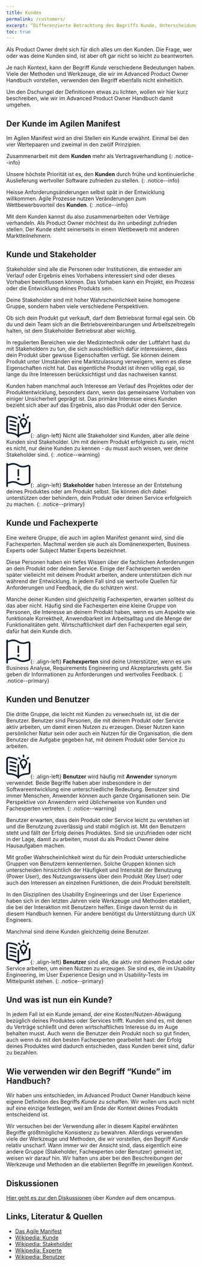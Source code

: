 ```yaml
---
title: Kunden
permalink: /customers/
excerpt: “Differenzierte Betrachtung des Begriffs Kunde, Unterscheidung zu Stakeholder, Fachexperte oder Benutzer”
toc: true
---
```


Als Product Owner dreht sich für dich alles um den Kunden.
Die Frage, wer oder was deine Kunden sind, ist aber oft gar nicht so leicht zu beantworten.

Je nach Kontext, kann der  Begriff *Kunde*  verschiedene Bedeutungen haben.
Viele der Methoden und Werkzeuge, die wir im Advanced Product Owner Handbuch vorstellen, verwenden den Begriff ebenfalls nicht einheitlich.

Um den Dschungel der Definitionen etwas zu lichten, wollen wir hier kurz beschreiben, wie wir im Advanced Product Owner Handbuch damit umgehen.

## Der Kunde im Agilen Manifest

Im Agilen Manifest wird an drei Stellen ein Kunde erwähnt.
Einmal bei den vier Wertepaaren und zweimal in den zwölf Prinzipien.

Zusammenarbeit mit dem **Kunden** mehr als Vertragsverhandlung
{: .notice--info}

Unsere höchste Priorität ist es, den **Kunden** durch frühe und kontinuierliche Auslieferung wertvoller Software zufrieden zu stellen.
{: .notice--info}

Heisse Anforderungsänderungen selbst spät in der Entwicklung willkommen. Agile Prozesse nutzen Veränderungen zum Wettbewerbsvorteil des **Kunden**.
{: .notice--info}

Mit dem Kunden kannst du also zusammenarbeiten oder Verträge verhandeln.
Als Product Owner möchtest du ihn unbedingt zufrieden stellen.
Der Kunde steht seinerseits in einem Wettbewerb mit anderen Marktteilnehmern.

## Kunde und Stakeholder

Stakeholder sind alle die Personen oder Institutionen, die entweder am Verlauf oder Ergebnis eines Vorhabens interessiert sind oder dieses Vorhaben beeinflussen können.
Das Vorhaben kann ein Projekt, ein Prozess oder die Entwicklung deines Produkts sein.

Deine Stakeholder sind mit hoher Wahrscheinlichkeit keine homogene Gruppe, sondern haben viele verschiedene Perspektiven.

Ob sich dein Produkt gut verkauft, darf dem Betriebsrat formal egal sein.
Ob du und dein Team sich an die Betriebsvereinbarungen und Arbeitszeitregeln halten, ist dem Stakeholder Betriebsrat aber wichtig.

In regulierten Bereichen wie der Medizintechnik oder der Luftfahrt hast du mit Stakeholdern zu tun, die sich ausschließlich dafür interessieren, dass dein Produkt über gewisse Eigenschaften verfügt.
Sie können deinem Produkt unter Umständen eine Marktzulassung verweigern, wenn es diese Eigenschaften nicht hat.
Das eigentliche Produkt ist ihnen völlig egal, so lange du ihre Interessen berücksichtigst und das nachweisen kannst.

Kunden haben manchmal auch Interesse am Verlauf des Projektes oder der Produktentwicklung, besonders dann, wenn das gemeinsame Vorhaben von einiger Unsicherheit geprägt ist.
Das primäre Interesse eines Kunden bezieht sich aber auf das Ergebnis, also das Produkt oder den Service.

![image-left][image-1]{: .align-left} 
Nicht alle Stakeholder sind Kunden, aber alle deine Kunden sind Stakeholder.
Um mit deinem Produkt erfolgreich zu sein, reicht es nicht, nur deine Kunden zu kennen - du musst auch wissen, wer deine Stakeholder sind.
{: .notice--warning}

![image-left][image-2]{: .align-left}
**Stakeholder** haben Interesse an der Entstehung deines Produktes oder am Produkt selbst. Sie können dich dabei unterstützen oder behindern, dein Produkt oder deinen Service erfolgreich zu machen. 
{: .notice--primary}

## Kunde und Fachexperte

Eine weitere Gruppe, die auch im agilen Manifest genannt wird, sind die Fachexperten.
Machmal werden sie auch als Domänenexperten,  Business Experts oder Subject Matter Experts bezeichnet.

Diese Personen haben ein tiefes Wissen über die fachlichen Anforderungen an dein Produkt oder deinen Service.
Einige der Fachexperten werden später vielleicht mit deinem Produkt arbeiten, andere unterstützen dich nur während der Entwicklung.
In jedem Fall sind sie wertvolle Quellen für Anforderungen und Feedback, die du schätzen wirst.

Manche deiner Kunden sind gleichzeitig Fachexperten, erwarten solltest du das aber nicht.
Häufig sind die Fachexperten eine kleine Gruppe von Personen, die Interesse an deinem Produkt haben, wenn es um Aspekte wie funktionale Korrektheit, Anwendbarkeit im Arbeitsalltag und die Menge der Funktionalitäten geht.
Wirtschaftlichkeit darf den Fachexperten egal sein, dafür hat dein Kunde dich.

![image-left][image-3]{: .align-left}
**Fachexperten** sind deine Unterstützer, wenn es um Business Analyse, Requirements Engineering und Akzeptanztests geht.
Sie geben dir Informationen zu Anforderungen und wertvolles Feedback.
{: .notice--primary}

## Kunden und Benutzer

Die dritte Gruppe, die leicht mit Kunden zu verwechseln ist, ist die der Benutzer.
Benutzer sind Personen, die mit deinem Produkt oder Service aktiv arbeiten, um damit einen Nutzen zu erzeugen.
Dieser Nutzen kann persönlicher Natur sein oder auch ein Nutzen für die Organisation, die dem Benutzer die Aufgabe gegeben hat, mit deinem Produkt oder Service zu arbeiten.

![image-left][image-4]{: .align-left}
**Benutzer** wird häufig mit **Anwender** synonym verwendet.
Beide Begriffe haben aber insbesondere in der Softwareentwicklung eine unterschiedliche Bedeutung.
Benutzer sind immer Menschen, Anwender können auch ganze Organisationen sein.
Die Perspektive von Anwendern wird üblicherweise von Kunden und Fachexperten vertreten.
{: .notice--warning}

Benutzer erwarten, dass dein Produkt oder Service leicht zu verstehen ist und die Benutzung zuverlässig und stabil möglich ist.
Mit den Benutzern steht und fällt der Erfolg deines Produktes.
Sind sie unzufrieden oder nicht in der Lage, damit zu arbeiten, musst du als Product Owner deine Hausaufgaben machen.

Mit großer Wahrscheinlichkeit wirst du für dein Produkt unterschiedliche Gruppen von Benutzern kennenlernen.
Solche Gruppen können sich unterscheiden hinsichtlich der Häufigkeit und Intensität der Benutzung (Power User), des Nutzungswissens über dein Produkt (Key User) oder auch den Interessen an einzelnen Funktionen, die dein Produkt bereitstellt.

In den Disziplinen des Usability Engineerings und der User Experience haben sich in den letzten Jahren viele Werkzeuge und Methoden etabliert, die bei der Interaktion mit Benutzern helfen.
Einige davon lernst du in diesem Handbuch kennen.
Für andere benötigst du Unterstützung durch UX Engineers.

Manchmal sind deine Kunden gleichzeitig deine Benutzer.

![image-left][image-5]{: .align-left}
**Benutzer** sind alle, die aktiv mit deinem Produkt oder Service arbeiten, um einen Nutzen zu erzeugen.
Sie sind es, die im Usability Engineering, im User Experience Design und in Usability-Tests im Mittelpunkt stehen.
{: .notice--primary}

## Und was ist nun ein Kunde?

In jedem Fall ist ein Kunde jemand, der eine Kosten/Nutzen-Abwägung bezüglich deines Produktes oder Services trifft.
Kunden sind es, mit denen du Verträge schließt und deren wirtschaftliches Interesse du im Auge behalten musst.
Auch wenn die Benutzer dein Produkt noch so gut finden, auch wenn du mit den besten Fachexperten gearbeitet hast: der Erfolg deines Produktes wird dadurch entschieden, dass Kunden bereit sind, dafür zu bezahlen.

## Wie verwenden wir den Begriff “Kunde” im Handbuch?

Wir haben uns entschieden, im Advanced Product Owner Handbuch keine eigene Definition des Begriffs *Kunde* zu schaffen.
Wir wollen uns auch nicht auf eine einzige festlegen, weil am Ende der Kontext deines Produkts entscheidend ist.

Wir versuchen bei der Verwendung aller in diesem Kapitel erwähnten Begriffe größtmögliche Konsistenz zu bewahren.
Allerdings verwenden viele der Werkzeuge  und Methoden, die wir vorstellen, den Begriff *Kunde* relativ unscharf.
Wann immer wir der Ansicht sind, dass eigentlich eine andere Gruppe (Stakeholder, Fachexperten oder Benutzer) gemeint ist, weisen wir darauf hin.
Wir halten uns aber bei den Beschreibungen der Werkzeuge und Methoden an die etablierten Begriffe im jeweiligen Kontext. 

## Diskussionen
[Hier geht es zur den Diskussionen][1] über *Kunden* auf dem oncampus.

## Links, Literatur & Quellen
* [Das Agile Manifest][2]
* [Wikipedia: Kunde][3]
* [Wikipedia: Stakeholder][4]
* [Wikipedia: Experte][5]
* [Wikipedia: Benutzer][6]

[1]:	https://www.oncampus.de/course/weiterbildung/moocs/apomooc/section-2/47702-handbuch-kunden "oncampus Forum zu Kunden"
[2]:	http://agilemanifesto.org/iso/de/manifesto.html "Das Agile Manifest"
[3]:	https://de.wikipedia.org/wiki/Kunde
[4]:	https://de.wikipedia.org/wiki/Stakeholder
[5]:	https://de.wikipedia.org/wiki/Experte
[6]:	https://de.wikipedia.org/wiki/Benutzer

[image-1]:	/assets/images/read-light-idea.png
[image-2]:	/assets/images/flag-warning.png
[image-3]:	/assets/images/flag-warning.png
[image-4]:	/assets/images/read-light-idea.png
[image-5]:	/assets/images/read-light-idea.png